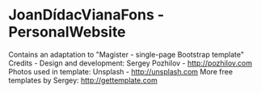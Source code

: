 JoanDídacVianaFons - PersonalWebsite
====================================

Contains an adaptation to "Magister - single-page Bootstrap template"
    Credits  - Design and development: Sergey Pozhilov - http://pozhilov.com
               Photos used in template: Unsplash - http://unsplash.com
               More free templates by Sergey: http://gettemplate.com
